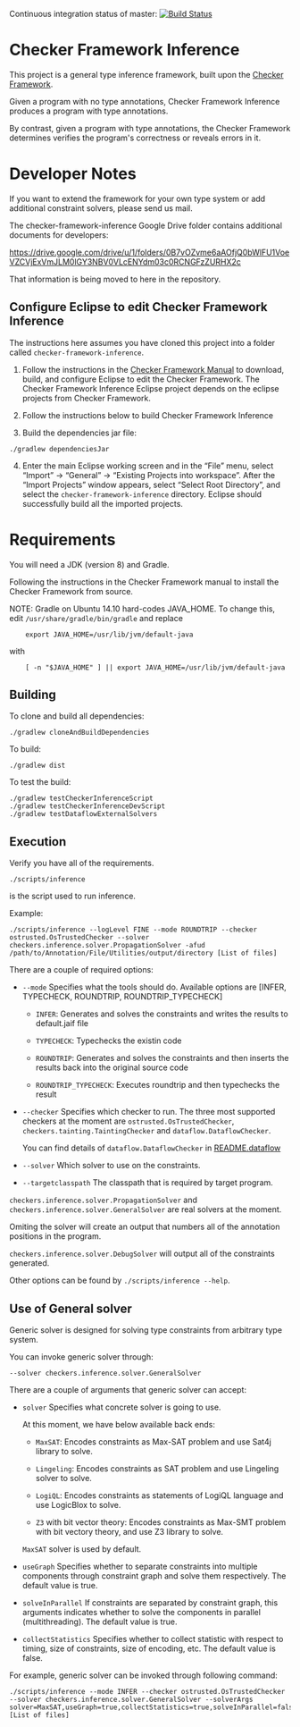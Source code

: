Continuous integration status of master:
[![Build Status](https://travis-ci.com/opprop/checker-framework-inference.png?branch=master)](https://travis-ci.com/opprop/checker-framework-inference)

Checker Framework Inference
===========================

This project is a general type inference framework,
built upon the [Checker Framework](https://checkerframework.org/).

Given a program with no type annotations, Checker Framework Inference produces a program with type annotations.

By contrast, given a program with type annotations, the Checker Framework determines verifies the program's correctness or reveals errors in it.


Developer Notes
===============

If you want to extend the framework for your own type system or add
additional constraint solvers, please send us mail.

The checker-framework-inference Google Drive folder contains
additional documents for developers:

https://drive.google.com/drive/u/1/folders/0B7vOZvme6aAOfjQ0bWlFU1VoeVZCVjExVmJLM0lGY3NBV0VLcENYdm03c0RCNGFzZURHX2c

That information is being moved to here in the repository.


Configure Eclipse to edit Checker Framework Inference
------------

The instructions here assumes you have cloned this project into a folder called `checker-framework-inference`.

1) Follow the instructions in the [Checker Framework Manual](https://checkerframework.org/manual/#building-eclipse)
to download, build, and configure Eclipse to edit the Checker Framework. The Checker Framework Inference Eclipse
project depends on the eclipse projects from Checker Framework.

2) Follow the instructions below to build Checker Framework Inference

3) Build the dependencies jar file:

````
./gradlew dependenciesJar
````

4) Enter the main Eclipse working screen and in the “File” menu, select “Import” -> “General” -> “Existing Projects into workspace”.
After the “Import Projects” window appears, select “Select Root Directory”, and select the `checker-framework-inference` directory.
Eclipse should successfully build all the imported projects.

Requirements
===============

You will need a JDK (version 8) and Gradle.

Following the instructions in the Checker Framework manual to install the Checker Framework from source.

NOTE: Gradle on Ubuntu 14.10 hard-codes JAVA_HOME. To change this, edit
    `/usr/share/gradle/bin/gradle`
and replace

````
    export JAVA_HOME=/usr/lib/jvm/default-java
````

with

````
    [ -n "$JAVA_HOME" ] || export JAVA_HOME=/usr/lib/jvm/default-java
````


Building
--------

To clone and build all dependencies:

````
./gradlew cloneAndBuildDependencies
````

To build:

````
./gradlew dist
````

To test the build:
````
./gradlew testCheckerInferenceScript
./gradlew testCheckerInferenceDevScript
./gradlew testDataflowExternalSolvers
````


Execution
---------

Verify you have all of the requirements.

````
./scripts/inference
````

is the script used to run inference.

Example:

````
./scripts/inference --logLevel FINE --mode ROUNDTRIP --checker ostrusted.OsTrustedChecker --solver checkers.inference.solver.PropagationSolver -afud /path/to/Annotation/File/Utilities/output/directory [List of files]
````

There are a couple of required options:

* `--mode`
Specifies what the tools should do.
Available options are [INFER, TYPECHECK, ROUNDTRIP, ROUNDTRIP_TYPECHECK]

  * `INFER`:
    Generates and solves the constraints and writes the results to default.jaif file

  * `TYPECHECK`:
    Typechecks the existin code

  * `ROUNDTRIP`:
    Generates and solves the constraints and then inserts the results
    back into the original source code

  * `ROUNDTRIP_TYPECHECK`:
    Executes roundtrip and then typechecks the result

* `--checker`
Specifies which checker to run.
The three most supported checkers at the moment are
`ostrusted.OsTrustedChecker`,
`checkers.tainting.TaintingChecker` and
`dataflow.DataflowChecker`.

  You can find details of `dataflow.DataflowChecker` in [README.dataflow](src/dataflow/README.md)

* `--solver`
Which solver to use on the constraints.

* `--targetclasspath`
The classpath that is required by target program.

`checkers.inference.solver.PropagationSolver` and `checkers.inference.solver.GeneralSolver` are real solvers
at the moment.

Omiting the solver will create an output that numbers all of the
annotation positions in the program.

`checkers.inference.solver.DebugSolver` will output all of the
constraints generated.


Other options can be found by `./scripts/inference --help`.

## Use of General solver

Generic solver is designed for solving type constraints from arbitrary type system.

You can invoke generic solver through:

````
--solver checkers.inference.solver.GeneralSolver
````

There are a couple of arguments that generic solver can accept:

* `solver`
Specifies what concrete solver is going to use.

  At this moment, we have below available back ends:

  * `MaxSAT`: Encodes constraints as Max-SAT problem and use Sat4j library to solve.

  * `Lingeling`: Encodes constraints as SAT problem and use Lingeling solver to solve.

  * `LogiQL`: Encodes constraints as statements of LogiQL language and use LogicBlox to solve.

  * `Z3` with bit vector theory: Encodes constraints as Max-SMT problem with bit vectory theory, and use Z3 library to solve.


  `MaxSAT` solver is used by default.

* `useGraph`
Specifies whether to separate constraints into multiple components through constraint graph and solve them respectively. The default value is true.

* `solveInParallel`
If constraints are separated by constraint graph, this arguments indicates whether to solve the components in parallel (multithreading). The default value is true.

* `collectStatistics`
Specifies whether to collect statistic with respect to timing, size of constraints, size of encoding, etc. The default value is false.

For example, generic solver can be invoked through following command:

````
./scripts/inference --mode INFER --checker ostrusted.OsTrustedChecker --solver checkers.inference.solver.GeneralSolver --solverArgs solver=MaxSAT,useGraph=true,collectStatistics=true,solveInParallel=false [List of files]
````

